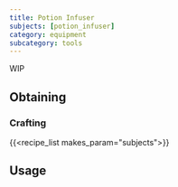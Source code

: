 ```yaml
---
title: Potion Infuser
subjects: [potion_infuser]
category: equipment
subcategory: tools
---
```


WIP

Obtaining
---------

### Crafting
{{<recipe_list makes_param="subjects">}}

Usage
-----
